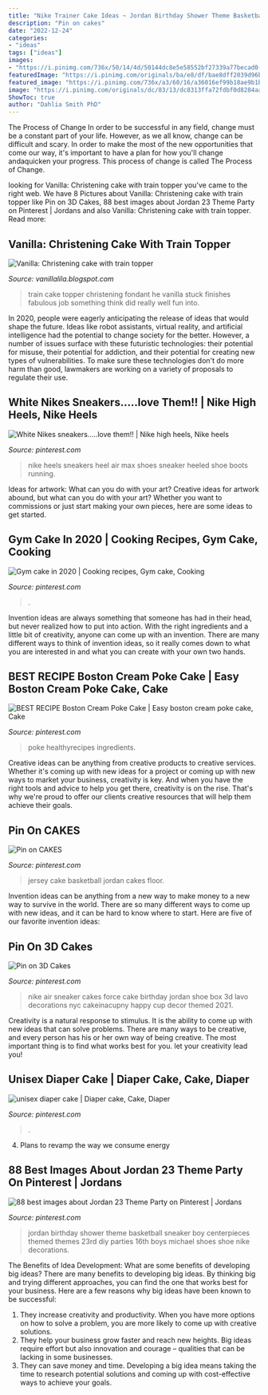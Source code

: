 ```yaml
---
title: "Nike Trainer Cake Ideas ~ Jordan Birthday Shower Theme Basketball Sneaker Boy Centerpieces Themed Themes 23rd Diy Parties 16th Boys Michael Shoes Shoe Nike Decorations"
description: "Pin on cakes"
date: "2022-12-24"
categories:
- "ideas"
tags: ["ideas"]
images:
- "https://i.pinimg.com/736x/50/14/4d/50144dc8e5e58552bf27339a77becad0--d-cakes-birthday-cakes.jpg"
featuredImage: "https://i.pinimg.com/originals/ba/e8/df/bae8dff2039d96b24f34ffe5e995a9b7.jpg"
featured_image: "https://i.pinimg.com/736x/a3/60/16/a36016ef99b18ae9b1b35b9e996ba8c4--nike-high-heels-womens-high-heels.jpg"
image: "https://i.pinimg.com/originals/dc/83/13/dc8313ffa72fdbf0d8284aa372b87d8a.jpg"
ShowToc: true
author: "Dahlia Smith PhD"
---
```



The Process of Change
In order to be successful in any field, change must be a constant part of your life. However, as we all know, change can be difficult and scary. In order to make the most of the new opportunities that come our way, it's important to have a plan for how you'll change andaquicken your progress. This process of change is called The Process of Change.

	

		
looking for Vanilla: Christening cake with train topper you've came to the right web. We have 8 Pictures about Vanilla: Christening cake with train topper like Pin on 3D Cakes, 88 best images about Jordan 23 Theme Party on Pinterest | Jordans and also Vanilla: Christening cake with train topper. Read more:
		
    
## Vanilla: Christening Cake With Train Topper

<img loading=lazy src="http://4.bp.blogspot.com/-lOpxTW4Tfo0/TWFG_0tfxVI/AAAAAAAAAJ4/4pIxgeOFVfs/s1600/train+cake+topper0001.JPG" onerror="this.onerror=null;this.src='https://tse3.mm.bing.net/th?id=OIP.2qR9mSFOk8R6lFnrr_40FgHaLG&amp;pid=15.1';" alt="Vanilla: Christening cake with train topper">

_Source: vanillalila.blogspot.com_

>train cake topper christening fondant he vanilla stuck finishes fabulous job something think did really well fun into. 

	

In 2020, people were eagerly anticipating the release of ideas that would shape the future. Ideas like robot assistants, virtual reality, and artificial intelligence had the potential to change society for the better. However, a number of issues surface with these futuristic technologies: their potential for misuse, their potential for addiction, and their potential for creating new types of vulnerabilities. To make sure these technologies don't do more harm than good, lawmakers are working on a variety of proposals to regulate their use.

    
## White Nikes Sneakers.....love Them!! | Nike High Heels, Nike Heels

<img loading=lazy src="https://i.pinimg.com/736x/a3/60/16/a36016ef99b18ae9b1b35b9e996ba8c4--nike-high-heels-womens-high-heels.jpg" onerror="this.onerror=null;this.src='https://tse3.mm.bing.net/th?id=OIP.0-cGW0oJ_cpXqJ8503_8SgEyDL&amp;pid=15.1';" alt="White Nikes sneakers.....love them!! | Nike high heels, Nike heels">

_Source: pinterest.com_

>nike heels sneakers heel air max shoes sneaker heeled shoe boots running. 

	

Ideas for artwork: What can you do with your art?
Creative ideas for artwork abound, but what can you do with your art? Whether you want to commissions or just start making your own pieces, here are some ideas to get started.

    
## Gym Cake In 2020 | Cooking Recipes, Gym Cake, Cooking

<img loading=lazy src="https://i.pinimg.com/736x/95/7f/ab/957fabb89b08149e0a3a1c5c618c45f0.jpg" onerror="this.onerror=null;this.src='https://tse2.mm.bing.net/th?id=OIP.EF_FldYLn5iagr12zTXQHAHaJ3&amp;pid=15.1';" alt="Gym cake in 2020 | Cooking recipes, Gym cake, Cooking">

_Source: pinterest.com_

>. 

	

Invention ideas are always something that someone has had in their head, but never realized how to put into action. With the right ingredients and a little bit of creativity, anyone can come up with an invention. There are many different ways to think of invention ideas, so it really comes down to what you are interested in and what you can create with your own two hands.

    
## BEST RECIPE Boston Cream Poke Cake | Easy Boston Cream Poke Cake, Cake

<img loading=lazy src="https://i.pinimg.com/originals/dc/83/13/dc8313ffa72fdbf0d8284aa372b87d8a.jpg" onerror="this.onerror=null;this.src='https://tse2.mm.bing.net/th?id=OIP.VbeY0rC9cK4sVOrsiq2miQHaNs&amp;pid=15.1';" alt="BEST RECIPE Boston Cream Poke Cake | Easy boston cream poke cake, Cake">

_Source: pinterest.com_

>poke healthyrecipes ingredients. 

	

Creative ideas can be anything from creative products to creative services. Whether it's coming up with new ideas for a project or coming up with new ways to market your business, creativity is key. And when you have the right tools and advice to help you get there, creativity is on the rise. That's why we're proud to offer our clients creative resources that will help them achieve their goals.

    
## Pin On CAKES

<img loading=lazy src="https://i.pinimg.com/736x/8a/a1/93/8aa193638d32c65f50cdf8eb7932df60--air-jordans-logo-google.jpg" onerror="this.onerror=null;this.src='https://tse2.mm.bing.net/th?id=OIP.m_gIrEB-PaQfMhGEDy7N6gHaJ3&amp;pid=15.1';" alt="Pin on CAKES">

_Source: pinterest.com_

>jersey cake basketball jordan cakes floor. 

	

Invention ideas can be anything from a new way to make money to a new way to survive in the world. There are so many different ways to come up with new ideas, and it can be hard to know where to start. Here are five of our favorite invention ideas:

    
## Pin On 3D Cakes

<img loading=lazy src="https://i.pinimg.com/736x/50/14/4d/50144dc8e5e58552bf27339a77becad0--d-cakes-birthday-cakes.jpg" onerror="this.onerror=null;this.src='https://tse1.mm.bing.net/th?id=OIP.nhoDmoQ9oJabLnbL6lPutQHaI_&amp;pid=15.1';" alt="Pin on 3D Cakes">

_Source: pinterest.com_

>nike air sneaker cakes force cake birthday jordan shoe box 3d lavo decorations nyc cakeinacupny happy cup decor themed 2021. 

	

Creativity is a natural response to stimulus. It is the ability to come up with new ideas that can solve problems. There are many ways to be creative, and every person has his or her own way of being creative. The most important thing is to find what works best for you. let your creativity lead you!

    
## Unisex Diaper Cake | Diaper Cake, Cake, Diaper

<img loading=lazy src="https://i.pinimg.com/originals/ba/e8/df/bae8dff2039d96b24f34ffe5e995a9b7.jpg" onerror="this.onerror=null;this.src='https://tse3.mm.bing.net/th?id=OIP.F_676yrhoUrThOP8BIXLeQHaJ4&amp;pid=15.1';" alt="unisex diaper cake | Diaper cake, Cake, Diaper">

_Source: pinterest.com_

>. 

	

4. Plans to revamp the way we consume energy 

    
## 88 Best Images About Jordan 23 Theme Party On Pinterest | Jordans

<img loading=lazy src="https://s-media-cache-ak0.pinimg.com/736x/d7/14/ec/d714ec872e7de7bc18b6e6c6a4d7ede8.jpg" onerror="this.onerror=null;this.src='https://tse3.mm.bing.net/th?id=OIP.W5KiEKE3w0vPbtEfr0U-ggHaJ4&amp;pid=15.1';" alt="88 best images about Jordan 23 Theme Party on Pinterest | Jordans">

_Source: pinterest.com_

>jordan birthday shower theme basketball sneaker boy centerpieces themed themes 23rd diy parties 16th boys michael shoes shoe nike decorations. 

	

The Benefits of Idea Development: What are some benefits of developing big ideas?
There are many benefits to developing big ideas. By thinking big and trying different approaches, you can find the one that works best for your business. Here are a few reasons why big ideas have been known to be successful: 
1. They increase creativity and productivity. When you have more options on how to solve a problem, you are more likely to come up with creative solutions. 
2. They help your business grow faster and reach new heights. Big ideas require effort but also innovation and courage – qualities that can be lacking in some businesses. 
3. They can save money and time. Developing a big idea means taking the time to research potential solutions and coming up with cost-effective ways to achieve your goals.

